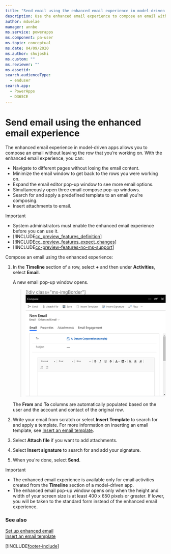 ```yaml
---
title: "Send email using the enhanced email experience in model-driven apps| MicrosoftDocs"
description: Use the enhanced email experience to compose an email without leaving the context of what you are working on.
author: mduelae
manager: annbe
ms.service: powerapps
ms.component: pa-user
ms.topic: conceptual
ms.date: 04/09/2020
ms.author: shujoshi
ms.custom: ""
ms.reviewer: ""
ms.assetid: 
search.audienceType: 
  - enduser
search.app: 
  - PowerApps
  - D365CE
---
```


# Send email using the enhanced email experience

The enhanced email experience in model-driven apps allows you to compose an email without leaving the row that you’re working on. With the enhanced email experience, you can:

- Navigate to different pages without losing the email content.
- Minimize the email window to get back to the rows you were working on.
- Expand the email editor pop-up window to see more email options.
- Simultaneously open three email compose pop-up windows.
- Search for and apply a predefined template to an email you're composing.
- Insert attachments to email.


> [!IMPORTANT]
> - System administrators must enable the enhanced email experience before you can use it.
> - [!INCLUDE[cc_preview_features_definition](../includes/cc-preview-features-definition.md)]  
> - [!INCLUDE[cc_preview_features_expect_changes](../includes/cc-preview-features-expect-changes.md)]
> - [!INCLUDE[cc-preview-features-no-ms-support](../includes/cc-preview-features-no-ms-support.md)]

Compose an email using the enhanced experience:

1. In the **Timeline** section of a row, select **+** and then under **Activities**, select **Email**.

   A new email pop-up window opens. 

   > [!div class="mx-imgBorder"]
   > ![Enhanced email pop-up window](media/enhanced-email-pop-up.png "Enhanced email pop-up window")

   The **From** and **To** columns are automatically populated based on the user and the account and contact of the original row.

2. Write your email from scratch or select **Insert Template** to search for and apply a template. For more information on inserting an email template, see [Insert an email template](insert-email-template.md).

3. Select **Attach file** if you want to add attachments.

4. Select **Insert signature** to search for and add your signature.

5. When you're done, select **Send**. 

> [!IMPORTANT]
> - The enhanced email experience is available only for email activities created from the **Timeline** section of a model-driven app. 
> - The enhanced email pop-up window opens only when the height and width of your screen size is at least 400 x 650 pixels or greater. If lower, you will be taken to the standard form instead of the enhanced email experience. 

### See also

[Set up enhanced email](/power-platform/admin/system-settings-dialog-box-email-tab)<br>
[Insert an email template](insert-email-template.md)


[!INCLUDE[footer-include](../includes/footer-banner.md)]